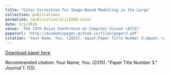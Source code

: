 ```yaml
---
title: "Color Correction for Image-Based Modelling in the Large"
collection: publications
permalink: /publication/1/1/2016-color
date: 1/1/2016
venue: 'The 13th Asian Conference on Computer Vision (ACCV)'
paperurl: 'http://academicpages.github.io/files/paper3.pdf'
citation: 'Your Name, You. (2015). &quot;Paper Title Number 3.&quot; <i>Journal 1</i>. 1(3).'
---
```


<a href='http://academicpages.github.io/files/paper3.pdf'>Download paper here</a>

Recommended citation: Your Name, You. (2015). "Paper Title Number 3." <i>Journal 1</i>. 1(3).